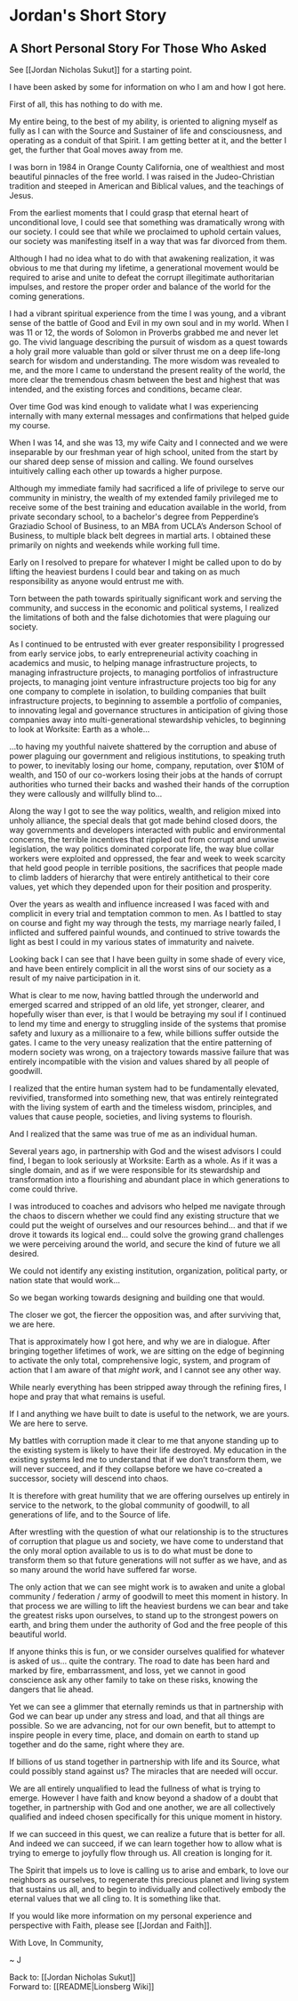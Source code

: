 # Jordan's Short Story

## A Short Personal Story For Those Who Asked
See [[Jordan Nicholas Sukut]] for a starting point. 

I have been asked by some for information on who I am and how I got here. 

First of all, this has nothing to do with me. 

My entire being, to the best of my ability, is oriented to aligning myself as fully as I can with the Source and Sustainer of life and consciousness, and operating as a conduit of that Spirit. I am getting better at it, and the better I get, the further that Goal moves away from me. 

I was born in 1984 in Orange County California, one of wealthiest and most beautiful pinnacles of the free world. I was raised in the Judeo-Christian tradition and steeped in American and Biblical values, and the teachings of Jesus. 

From the earliest moments that I could grasp that eternal heart of unconditional love, I could see that something was dramatically wrong with our society. I could see that while we proclaimed to uphold certain values, our society was manifesting itself in a way that was far divorced from them. 

Although I had no idea what to do with that awakening realization, it was obvious to me that during my lifetime, a generational movement would be required to arise and unite to defeat the corrupt illegitimate authoritarian impulses, and restore the proper order and balance of the world for the coming generations. 

I had a vibrant spiritual experience from the time I was young, and a vibrant sense of the battle of Good and Evil in my own soul and in my world. When I was 11 or 12, the words of Solomon in Proverbs grabbed me and never let go. The vivid language describing the pursuit of wisdom as a quest towards a holy grail more valuable than gold or silver thrust me on a deep life-long search for wisdom and understanding. The more wisdom was revealed to me, and the more I came to understand the present reality of the world, the more clear the tremendous chasm between the best and highest that was intended, and the existing forces and conditions, became clear.

Over time God was kind enough to validate what I was experiencing internally with many external messages and confirmations that helped guide my course. 

When I was 14, and she was 13, my wife Caity and I connected and we were inseparable by our freshman year of high school, united from the start by our shared deep sense of mission and calling. We found ourselves intuitively calling each other up towards a higher purpose. 

Although my immediate family had sacrificed a life of privilege to serve our community in ministry, the wealth of my extended family privileged me to receive some of the best training and education available in the world, from private secondary school, to a bachelor's degree from Pepperdine’s Graziadio School of Business, to an MBA from UCLA’s Anderson School of Business, to multiple black belt degrees in martial arts. I obtained these primarily on nights and weekends while working full time. 

Early on I resolved to prepare for whatever I might be called upon to do by lifting the heaviest burdens I could bear and taking on as much responsibility as anyone would entrust me with. 

Torn between the path towards spiritually significant work and serving the community, and success in the economic and political systems, I realized the limitations of both and the false dichotomies that were plaguing our society. 

As I continued to be entrusted with ever greater responsibility I progressed from early service jobs, to early entrepreneurial activity coaching in academics and music, to helping manage infrastructure projects, to managing infrastructure projects, to managing portfolios of infrastructure projects, to managing joint venture infrastructure projects too big for any one company to complete in isolation, to building companies that built infrastructure projects, to beginning to assemble a portfolio of companies, to innovating legal and governance structures in anticipation of giving those companies away into multi-generational stewardship vehicles, to beginning to look at Worksite: Earth as a whole… 

…to having my youthful naivete shattered by the corruption and abuse of power plaguing our government and religious institutions, to speaking truth to power, to inevitably losing our home, company, reputation, over $10M of wealth, and 150 of our co-workers losing their jobs at the hands of corrupt authorities who turned their backs and washed their hands of the corruption they were callously and willfully blind to… 

Along the way I got to see the way politics, wealth, and religion mixed into unholy alliance, the special deals that got made behind closed doors, the way governments and developers interacted with public and environmental concerns, the terrible incentives that rippled out from corrupt and unwise legislation, the way politics dominated corporate life, the way blue collar workers were exploited and oppressed, the fear and week to week scarcity that held good people in terrible positions, the sacrifices that people made to climb ladders of hierarchy that were entirely antithetical to their core values, yet which they depended upon for their position and prosperity. 

Over the years as wealth and influence increased I was faced with and complicit in every trial and temptation common to men. As I battled to stay on course and fight my way through the tests, my marriage nearly failed, I inflicted and suffered painful wounds, and continued to strive towards the light as best I could in my various states of immaturity and naivete. 

Looking back I can see that I have been guilty in some shade of every vice, and have been entirely complicit in all the worst sins of our society as a result of my naive participation in it. 

What is clear to me now, having battled through the underworld and emerged scarred and stripped of an old life, yet stronger, clearer, and hopefully wiser than ever, is that I would be betraying my soul if I continued to lend my time and energy to struggling inside of the systems that promise safety and luxury as a millionaire to a few, while billions suffer outside the gates. I came to the very uneasy realization that the entire patterning of modern society was wrong, on a trajectory towards massive failure that was entirely incompatible with the vision and values shared by all people of goodwill. 

I realized that the entire human system had to be fundamentally elevated, revivified, transformed into something new, that was entirely reintegrated with the living system of earth and the timeless wisdom, principles, and values that cause people, societies, and living systems to flourish. 

And I realized that the same was true of me as an individual human.

Several years ago, in partnership with God and the wisest advisors I could find, I began to look seriously at Worksite: Earth as a whole. As if it was a single domain, and as if we were responsible for its stewardship and transformation into a flourishing and abundant place in which generations to come could thrive. 

I was introduced to coaches and advisors who helped me navigate through the chaos to discern whether we could find any existing structure that we could put the weight of ourselves and our resources behind… and that if we drove it towards its logical end… could solve the growing grand challenges we were perceiving around the world, and secure the kind of future we all desired. 

We could not identify any existing institution, organization, political party, or nation state that would work…

So we began working towards designing and building one that would. 

The closer we got, the fiercer the opposition was, and after surviving that, we are here. 

That is approximately how I got here, and why we are in dialogue. After bringing together lifetimes of work, we are sitting on the edge of beginning to activate the only total, comprehensive logic, system, and program of action that I am aware of that *might work*, and I cannot see any other way. 

While nearly everything has been stripped away through the refining fires, I hope and pray that what remains is useful. 

If I and anything we have built to date is useful to the network, we are yours. We are here to serve. 

My battles with corruption made it clear to me that anyone standing up to the existing system is likely to have their life destroyed. My education in the existing systems led me to understand that if we don’t transform them, we will never succeed, and if they collapse before we have co-created a successor, society will descend into chaos. 

It is therefore with great humility that we are offering ourselves up entirely in service to the network, to the global community of goodwill, to all generations of life, and to the Source of life. 

After wrestling with the question of what our relationship is to the structures of corruption that plague us and society, we have come to understand that the only moral option available to us is to do what must be done to transform them so that future generations will not suffer as we have, and as so many around the world have suffered far worse.

The only action that we can see might work is to awaken and unite a global community / federation / army of goodwill to meet this moment in history. In that process we are willing to lift the heaviest burdens we can bear and take the greatest risks upon ourselves, to stand up to the strongest powers on earth, and bring them under the authority of God and the free people of this beautiful world. 

If anyone thinks this is fun, or we consider ourselves qualified for whatever is asked of us… quite the contrary. The road to date has been hard and marked by fire, embarrassment, and loss, yet we cannot in good conscience ask any other family to take on these risks, knowing the dangers that lie ahead. 

Yet we can see a glimmer that eternally reminds us that in partnership with God we can bear up under any stress and load, and that all things are possible. So we are advancing, not for our own benefit, but to attempt to inspire people in every time, place, and domain on earth to stand up together and do the same, right where they are. 

If billions of us stand together in partnership with life and its Source, what could possibly stand against us? The miracles that are needed will occur. 

We are all entirely unqualified to lead the fullness of what is trying to emerge. However I have faith and know beyond a shadow of a doubt that together, in partnership with God and one another, we are all collectively qualified and indeed chosen specifically for this unique moment in history. 

If we can succeed in this quest, we can realize a future that is better for all. And indeed we can succeed, if we can learn together how to allow what is trying to emerge to joyfully flow through us. All creation is longing for it. 

The Spirit that impels us to love is calling us to arise and embark, to love our neighbors as ourselves, to regenerate this precious planet and living system that sustains us all, and to begin to individually and collectively embody the eternal values that we all cling to. It is something like that. 

If you would like more information on my personal experience and perspective with Faith, please see [[Jordan and Faith]].  

With Love, In Community, 

~ J

Back to: [[Jordan Nicholas Sukut]]  
Forward to: [[README|Lionsberg Wiki]]
